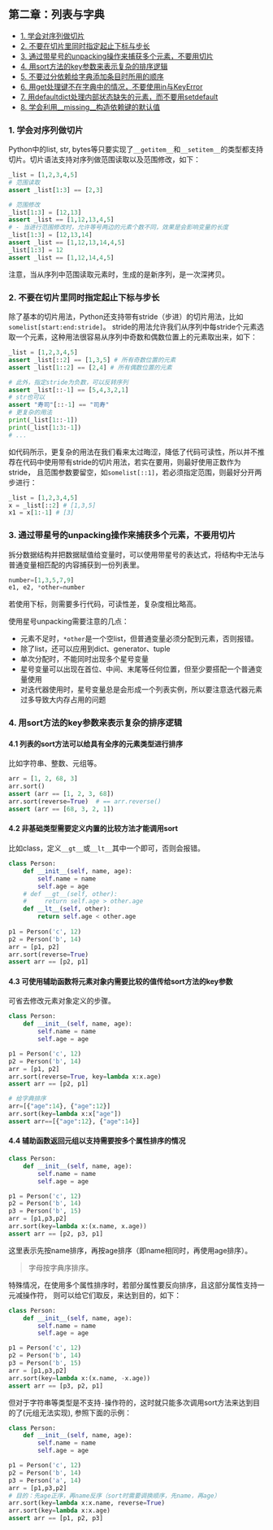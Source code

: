 ## 第二章：列表与字典

- [1. 学会对序列做切片](#1-学会对序列做切片)
- [2. 不要在切片里同时指定起止下标与步长](#2-不要在切片里同时指定起止下标与步长)
- [3. 通过带星号的unpacking操作来捕获多个元素，不要用切片](#3-通过带星号的unpacking操作来捕获多个元素不要用切片)
- [4. 用sort方法的key参数来表示复杂的排序逻辑](#4-用sort方法的key参数来表示复杂的排序逻辑)
- [5. 不要过分依赖给字典添加条目时所用的顺序](#5-不要过分依赖给字典添加条目时所用的顺序)
- [6. 用get处理键不在字典中的情况，不要使用in与KeyError](#6-用get处理键不在字典中的情况不要使用in与KeyError)
- [7. 用defaultdict处理内部状态缺失的元素，而不要用setdefault](#7-用defaultdict处理内部状态缺失的元素而不要用setdefault)
- [8. 学会利用__missing__构造依赖键的默认值](#8-学会利用__missing__构造依赖键的默认值)

### 1. 学会对序列做切片
Python中的list, str, bytes等只要实现了`__getitem__`和`__setitem__`的类型都支持切片。切片语法支持对序列做范围读取以及范围修改，如下：
```python
_list = [1,2,3,4,5]
# 范围读取
assert _list[1:3] == [2,3]

# 范围修改
_list[1:3] = [12,13]
assert _list == [1,12,13,4,5]
# - 当进行范围修改时，允许等号两边的元素个数不同，效果是会影响变量的长度
_list[1:3] = [12,13,14]
assert _list == [1,12,13,14,4,5]
_list[1:3] = 12
assert _list == [1,12,14,4,5]
```
注意，当从序列中范围读取元素时，生成的是新序列，是一次深拷贝。

### 2. 不要在切片里同时指定起止下标与步长
除了基本的切片用法，Python还支持带有stride（步进）的切片用法，比如`somelist[start:end:stride]`。
stride的用法允许我们从序列中每stride个元素选取一个元素，这种用法很容易从序列中奇数和偶数位置上的元素取出来，如下：
```python
_list = [1,2,3,4,5]
assert _list[::2] == [1,3,5] # 所有奇数位置的元素
assert _list[1::2] == [2,4] # 所有偶数位置的元素

# 此外，指定stride为负数，可以反转序列
assert _list[::-1] == [5,4,3,2,1]
# str也可以
assert "寿司"[::-1] == "司寿"
# 更复杂的用法
print(_list[1::-1])
print(_list[1:3:-1])
# ...
```
如代码所示，更复杂的用法在我们看来太过晦涩，降低了代码可读性，所以并不推荐在代码中使用带有stride的切片用法，若实在要用，则最好使用正数作为stride，
且范围参数要留空，如`somelist[::1]`，若必须指定范围，则最好分开两步进行：
```python
_list = [1,2,3,4,5]
x = _list[::2] # [1,3,5]
x1 = x[1:-1] # [3]
```

### 3. 通过带星号的unpacking操作来捕获多个元素，不要用切片
拆分数据结构并把数据赋值给变量时，可以使用带星号的表达式，将结构中无法与普通变量相匹配的内容捕获到一份列表里。
```python
number=[1,3,5,7,9]
e1, e2, *other=number
```
若使用下标，则需要多行代码，可读性差，复杂度相比略高。

使用星号unpacking需要注意的几点：
- 元素不足时，`*other`是一个空list，但普通变量必须分配到元素，否则报错。
- 除了list，还可以应用到dict、generator、tuple
- 单次分配时，不能同时出现多个星号变量
- 星号变量可以出现在首位、中间、末尾等任何位置，但至少要搭配一个普通变量使用
- 对迭代器使用时，星号变量总是会形成一个列表实例，所以要注意迭代器元素过多导致大内存占用的问题

### 4. 用sort方法的key参数来表示复杂的排序逻辑
#### 4.1 列表的sort方法可以给具有全序的元素类型进行排序
比如字符串、整数、元组等。
```python
arr = [1, 2, 68, 3]
arr.sort()
assert (arr == [1, 2, 3, 68])
arr.sort(reverse=True)  # == arr.reverse()
assert (arr == [68, 3, 2, 1])
```

#### 4.2 非基础类型需要定义内置的比较方法才能调用sort
比如class，定义`__gt__`或`__lt__`其中一个即可，否则会报错。
```python
class Person:
    def __init__(self, name, age):
        self.name = name
        self.age = age
    # def __gt__(self, other):
    #     return self.age > other.age
    def __lt__(self, other):
        return self.age < other.age
    
p1 = Person('c', 12)
p2 = Person('b', 14)
arr = [p1, p2]
arr.sort(reverse=True)
assert arr == [p2, p1]
```

#### 4.3 可使用辅助函数将元素对象内需要比较的值传给sort方法的key参数
可省去修改元素对象定义的步骤。
```python
class Person:
    def __init__(self, name, age):
        self.name = name
        self.age = age

p1 = Person('c', 12)
p2 = Person('b', 14)
arr = [p1, p2]
arr.sort(reverse=True, key=lambda x:x.age)
assert arr == [p2, p1]

# 给字典排序
arr=[{"age":14}, {"age":12}]
arr.sort(key=lambda x:x["age"])
assert arr==[{"age":12}, {"age":14}]
```

#### 4.4 辅助函数返回元组以支持需要按多个属性排序的情况
```python
class Person:
    def __init__(self, name, age):
        self.name = name
        self.age = age

p1 = Person('c', 12)
p2 = Person('b', 14)
p3 = Person('b', 15)
arr = [p1,p3,p2]
arr.sort(key=lambda x:(x.name, x.age))
assert arr == [p2, p3, p1]
```
这里表示先按name排序，再按age排序（即name相同时，再使用age排序）。
>字母按字典序排序。

特殊情况，在使用多个属性排序时，若部分属性要反向排序，且这部分属性支持一元减操作符，
则可以给它们取反，来达到目的，如下：
```python
class Person:
    def __init__(self, name, age):
        self.name = name
        self.age = age

p1 = Person('c', 12)
p2 = Person('b', 14)
p3 = Person('b', 15)
arr = [p1,p3,p2]
arr.sort(key=lambda x:(x.name, -x.age))
assert arr == [p3, p2, p1]
```

但对于字符串等类型是不支持`-`操作符的，这时就只能多次调用sort方法来达到目的了(元组无法实现),
参照下面的示例：
```python
class Person:
    def __init__(self, name, age):
        self.name = name
        self.age = age

p1 = Person('c', 12)
p2 = Person('b', 14)
p3 = Person('a', 14)
arr = [p1,p3,p2]
# 目的：先age正序，再name反序（sort时需要调换顺序，先name，再age）
arr.sort(key=lambda x:x.name, reverse=True)
arr.sort(key=lambda x:x.age)
assert arr == [p1, p2, p3]
```